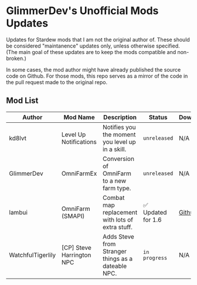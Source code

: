 # GlimmerDev's Unofficial Mods Updates 
Updates for Stardew mods that I am not the original author of. These should be considered "maintanence" updates only, unless otherwise specified. (The main goal of these updates are to keep the mods compatible and non-broken.)

In some cases, the mod author might have already published the source code on Github. For those mods, this repo serves as a mirror of the code in the pull request made to the original repo.

## Mod List

|Author             |Mod Name                     |Description                                       |Status               |Download             |
|-------------------|-----------------------------|--------------------------------------------------|---------------------|---------------------|
|kd8lvt             |Level Up Notifications       |Notifies you the moment you level up in a skill.  |``unreleased``       |N/A|
|GlimmerDev         |OmniFarmEx                   |Conversion of OmniFarm to a new farm type.        |``unreleased``        |N/A|
|lambui             |OmniFarm (SMAPI)             |Combat map replacement with lots of extra stuff.  |✅ Updated for 1.6   |[Github](https://github.com/GlimmerDev/StardewValleyMod_OmniFarm/releases/tag/v2.0.5)|
|WatchfulTigerlily  |[CP] Steve Harrington NPC    |Adds Steve from Stranger things as a dateable NPC.|``in progress``       |N/A|
